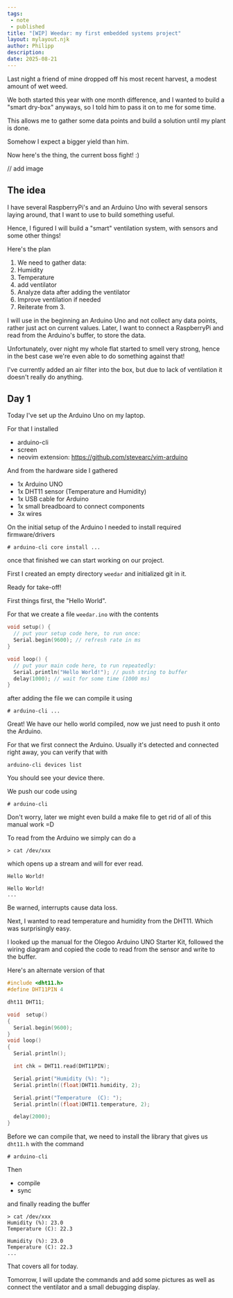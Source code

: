 ```yaml
---
tags:
 - note
 - published
title: "[WIP] Weedar: my first embedded systems project"
layout: mylayout.njk
author: Philipp
description:
date: 2025-08-21
---
```


Last night a friend of mine dropped off his most recent harvest, a modest
amount of wet weed.

We both started this year with one month difference, and I wanted to build a "smart dry-box"
anyways, so I told him to pass it on to me for some time.

This allows me to gather some data points and build a solution until my plant is done.

Somehow I expect a bigger yield than him.

Now here's the thing, the current boss fight! :)

// add image

## The idea
I have several RaspberryPi's and an Arduino Uno with several sensors laying around, that I want to use to build something useful.

Hence, I figured I will build a "smart" ventilation system, with sensors and some other things!

Here's the plan
1. We need to gather data:
  1. Humidity
  2. Temperature
2. add ventilator
3. Analyze data after adding the ventilator
4. Improve ventilation if needed
5. Reiterate from 3.

I will use in the beginning an Arduino Uno and not collect any data points, rather just act on current values.
Later, I want to connect a RaspberryPi and read from the Arduino's buffer, to store the data.

Unfortunately, over night my whole flat started to smell very strong, hence in the best case we're even able to 
do something against that!

I've currently added an air filter into the box, but due to lack of ventilation it doesn't really do anything.

## Day 1
Today I've set up the Arduino Uno on my laptop.

For that I installed
- arduino-cli
- screen
- neovim extension: https://github.com/stevearc/vim-arduino

And from the hardware side I gathered
- 1x Arduino UNO 
- 1x DHT11 sensor (Temperature and Humidity)
- 1x USB cable for Arduino
- 1x small breadboard to connect components
- 3x wires

On the initial setup of the Arduino I needed to install required firmware/drivers
```
# arduino-cli core install ...
```
once that finished we can start working on our project.

First I created an empty directory `weedar` and initialized git in it.

Ready for take-off!

First things first, the "Hello World".

For that we create a file `weedar.ino` with the contents
```cpp
void setup() {
  // put your setup code here, to run once:
  Serial.begin(9600); // refresh rate in ms
}

void loop() {
  // put your main code here, to run repeatedly:
  Serial.println("Hello World!"); // push string to buffer
  delay(1000); // wait for some time (1000 ms)
}
```
after adding the file we can compile it using
```
# arduino-cli ...
```

Great! We have our hello world compiled, now we just need to push it onto the Arduino.

For that we first connect the Arduino.
Usually it's detected and connected right away, you can verify that with
```
arduino-cli devices list
```
You should see your device there.

We push our code using
```
# arduino-cli 
```

Don't worry, later we might even build a make file to get rid of all of this manual work =D

To read from the Arduino we simply can do a
```
> cat /dev/xxx
```
which opens up a stream and will for ever read.
```
Hello World!

Hello World!
...
```

Be warned, interrupts cause data loss.


Next, I wanted to read temperature and humidity from the DHT11. Which was surprisingly easy.

I looked up the manual for the Olegoo Arduino UNO Starter Kit, followed the wiring diagram and copied the code to read from the sensor and write to the buffer.

Here's an alternate version of that
```cpp
#include <dht11.h>
#define DHT11PIN 4

dht11 DHT11;

void  setup()
{
  Serial.begin(9600);
}
void loop()
{
  Serial.println();

  int chk = DHT11.read(DHT11PIN);

  Serial.print("Humidity (%): ");
  Serial.println((float)DHT11.humidity, 2);

  Serial.print("Temperature  (C): ");
  Serial.println((float)DHT11.temperature, 2);

  delay(2000);
}
```

Before we can compile that, we need to install the library that gives us `dht11.h` with the command

```
# arduino-cli 
```

Then 
- compile
- sync

and finally reading the buffer
```
> cat /dev/xxx
Humidity (%): 23.0
Temperature (C): 22.3

Humidity (%): 23.0
Temperature (C): 22.3
...
```

That covers all for today.

Tomorrow, I will update the commands and add some pictures as well as connect the ventilator and a small debugging display.
